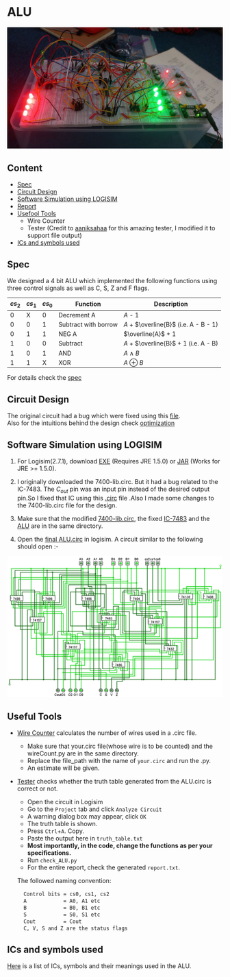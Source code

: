 # ALU
![ALU img](./Images/hardware.jpg)

## Content
- [Spec](#spec)
- [Circuit Design](#circuit-design)
- [Software Simulation using LOGISIM](#software-simulation-using-logisim)
- [Report](./Report/)
- [Usefool Tools](#useful-tools)
	- Wire Counter
	- Tester (Credit to [aaniksahaa](https://github.com/aaniksahaa) for this amazing tester, I modified it to support file output)
- [ICs and symbols used](#ics-and-symbols-used)


## Spec
We designed a 4 bit ALU which implemented the following functions using three control signals as well as C, S, Z and F flags.

| $cs_{2}$ | $cs_{1}$ | $cs_{0}$ | **Function**              | **Description**            |
|----------|----------|----------|---------------------------|----------------------------|
| 0        | X        | 0        | Decrement A               | $A$ - 1                      |
| 0        | 0        | 1        | Subtract with borrow      | $A$ + $\overline{B}$ (i.e. A - B - 1) |
| 0        | 1        | 1        | NEG A                     | $\overline{A}$ + 1         |
| 1        | 0        | 0        | Subtract                  | $A$ + $\overline{B}$ + 1 (i.e. A - B) |
| 1        | 0        | 1        | AND                       | $A$ $\land$ $B$                |
| 1        | 1        | X        | XOR                       | $A$ $\oplus$ $B$               |

For details check the [spec](./CSE-306-Assignment-1-V1.pdf)

## Circuit Design 
The original circuit had a bug which were fixed using this [file](Fix.md). \
Also for the intuitions behind the design check [optimization](Optimization.md)


## Software Simulation using LOGISIM

1. For Logisim(2.7.1), download [EXE](https://sourceforge.net/projects/circuit/files/2.7.x/2.7.1/) (Requires JRE 1.5.0) or [JAR](https://sourceforge.net/projects/circuit/files/2.7.x/2.7.1/logisim-generic-2.7.1.jar/download) (Works for JRE >= 1.5.0).

2. I originally downloaded the 7400-lib.circ. But it had a bug related to the IC-7483. The $C_{out}$ pin was an input pin instead of the desired output pin.So I fixed that IC using this [.circ](./Circuits/IC%207483.circ) file .Also I made some changes to the 7400-lib.circ file for the design.
3. Make sure that the modified [7400-lib.circ](./Circuits/7400-lib.circ), the fixed [IC-7483](./Circuits/IC%207483.circ) and the [ALU](./Circuits/final%20ALU.circ) are in the same directory.
4. Open the [final ALU.circ](./Circuits/final%20ALU.circ) in logisim. A circuit similar to the following should open :-

![logisim_ALU](./Report/Util/main.png)

## Useful Tools
- [Wire Counter](wireCount.py) calculates the number of wires used in a .circ file. 
	- Make sure that your.circ file(whose wire is to be counted) and the wireCount.py are in the same directory.
	- Replace the file_path with the name of `your.circ` and run the .py.
	- An estimate will be given.

- [Tester](./Tester/check_ALU.py) checks whether the truth table generated from the ALU.circ is correct or not.
	* Open the circuit in Logisim
	* Go to the `Project` tab and click `Analyze Circuit`
	* A warning dialog box may appear, click `OK`
	* The truth table is shown.
	* Press `Ctrl`+`A`. Copy.
	* Paste the output here in `truth_table.txt`
	* **Most importantly, in the code, change the functions as per your specifications.**
	* Run `check_ALU.py`
	* For the entire report, check the generated `report.txt`.


	The followed naming convention:

		Control bits = cs0, cs1, cs2
		A            = A0, A1 etc
		B            = B0, B1 etc
		S            = S0, S1 etc
		Cout         = Cout
		C, V, S and Z are the status flags

## ICs and symbols used
[Here](Gates.md) is a list of ICs, symbols and their meanings used in the ALU.